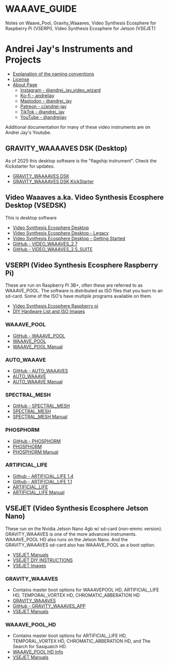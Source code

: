 # WAAAVE_GUIDE
Notes on Waave_Pool, Gravity_Waaaves, Video Synthesis Ecosphere for Raspberry Pi (VSERPI), Video Synthesis Ecosphere for Jetson (VSEJET)

# Andrei Jay's Instruments and Projects
- [Explanation of the naming conventions](https://andreijaycreativecoding.com/video-synthesis-ecosphere-DSKP-legacy)
- [License](https://andreijaycreativecoding.com/open-source)
- [About Page](https://andreijaycreativecoding.com/about-me)
  - [Instagram - @andrei_jay_video_wizard](https://www.instagram.com/andrei_jay_video_wizard/)
  - [Ko-fi - andreijay](https://ko-fi.com/andreijay)
  - [Mastodon - @andrei_jay](https://autonomous.zone/@andrei_jay)
  - [Patreon - c/andrei-jay](https://www.patreon.com/c/andrei-jay)
  - [TikTok - @andrei_jay](https://www.tiktok.com/@andrei_jay)
  - [YouTube - @andreijay](https://www.youtube.com/@andreijay)
 
Additional documentation for many of these video instruments are on Andrei Jay's Youtube.  

## GRAVITY_WAAAAVES DSK (Desktop)
As of 2025 this desktop software is the "flagship instrument". Check the Kickstarter for updates. 
- [GRAVITY_WAAAAVES DSK](https://andreijaycreativecoding.com/GRAVITY_WAAAVES-DSK)
- [GRAVITY_WAAAAVES DSK KickStarter](https://www.kickstarter.com/projects/gravitywaaaves/gravity-waaaves-dsk)

## Video Waaaves a.ka. Video Synthesis Ecosphere Desktop (VSEDSK)
This is desktop software
- [Video Synthesis Ecosphere Desktop](https://andreijaycreativecoding.com/video-synthesis-ecosphere-DSKP)
- [Video Synthesis Ecosphere Desktop - Legacy](https://andreijaycreativecoding.com/video-synthesis-ecosphere-DSKP-legacy)
- [Video Synthesis Ecosphere Desktop - Getting Started](https://andreijaycreativecoding.com/VIDEO-WAAAVES-GETTING-STARTED)
- [GitHub - VIDEO_WAAAVES_2.7](https://github.com/ex-zee-ex/VIDEO_WAAAVES_2.718)
- [GitHub - VIDEO_WAAAVES_2.5_SUITE](https://github.com/ex-zee-ex/VIDEO_WAAAVES_2.5_suite)


## VSERPI (Video Synthesis Ecosphere Raspberry Pi)
These are run on Raspberry Pi 3B+, often these are referred to as WAAAVE_POOL. The software is distributed as ISO files that you burn to an sd-card. Some of the ISO's have multiple programs available on them.
- [Video Synthesis Ecosphere Raspberry pi](https://andreijaycreativecoding.com/Video-Synthesis-Ecosphere-RPI)
- [DIY Hardware List and ISO Images](https://andreijaycreativecoding.com/VSERPI-hardware-and-images) 

### WAAAVE_POOL
- [GitHub - WAAAVE_POOL](https://github.com/ex-zee-ex/waaaave_pool)
- [WAAAVE_POOL](https://andreijaycreativecoding.com/WAAAVE_POOL)
- [WAAAVE_POOL Manual](https://andreijaycreativecoding.com/Waaave_Pool-manual)

### AUTO_WAAAVE
- [GitHub - AUTO_WAAAVES](https://github.com/ex-zee-ex/auto_waaave)
- [AUTO_WAAAVE](https://andreijaycreativecoding.com/AUTO_WAAAVE)
- [AUTO_WAAAVE Manual](https://andreijaycreativecoding.com/AUTO-WAAAVE-MANUAL)

### SPECTRAL_MESH
- [GitHub - SPECTRAL_MESH](https://github.com/ex-zee-ex/spectral_mesh)
- [SPECTRAL_MESH](https://andreijaycreativecoding.com/SPECTRAL_MESH)
- [SPECTRAL_MESH Manual](https://andreijaycreativecoding.com/Spectral-Mesh-Manual)

### PHOSPHORM
- [GitHub - PHOSPHORM](https://github.com/ex-zee-ex/phosphorm)
- [PHOSPHORM](https://andreijaycreativecoding.com/PHOSPHORM)
- [PHOSPHORM Manual](https://andreijaycreativecoding.com/Phosphorm-Manual)

### ARTIFICIAL_LIFE
- [Github - ARTIFICIAL_LIFE 1.4](https://github.com/ex-zee-ex/artificial_life)
- [Github - ARTIFICIAL_LIFE 1.1](https://github.com/ex-zee-ex/artificial_life_1.1)
- [ARTIFICIAL_LIFE](https://andreijaycreativecoding.com/ARTIFICIAL_LIFE)
- [ARTIFICIAL_LIFE Manual](https://andreijaycreativecoding.com/Artificial-Life-Manual)

## VSEJET (Video Synthesis Ecosphere Jetson Nano)
These run on the Nvidia Jetson Nano 4gb w/ sd-card (non-emmc version). GRAVITY_WAAAVES is one of the more advanced instruments. WAAAVE_POOL HD also runs on the Jetson Nano. And the GRAVITY_WAAAVES sd-card also has WAAAVE_POOL as a boot option.
- [VSEJET Manuals](https://andreijaycreativecoding.com/VSEJET-Manuals)
- [VSEJET DIY INSTRUCTIONS](https://andreijaycreativecoding.com/VSEJET-DIY-INSTRUCTIONS)
- [VSEJET Images](https://andreijaycreativecoding.com/VSEJET-images)

### GRAVITY_WAAAVES
- Contains master boot options for WAAAVEPOOL HD, ARTIFICIAL_LIFE HD, TEMPORAL_VORTEX HD, CHROMATIC_ABBERATION HD 
- [GRAVITY_WAAAVES](https://andreijaycreativecoding.com/GRAVITY_WAAAVES-INFO)
- [GitHub - GRAVITY_WAAAVES_APP](https://github.com/ex-zee-ex/gravity_waaaves_app)
- [VSEJET Manuals](https://andreijaycreativecoding.com/VSEJET-Manuals)

### WAAAVE_POOL_HD
- Contains master boot options for ARTIFICIAL_LIFE HD, TEMPORAL_VORTEX HD, CHROMATIC_ABBERATION HD, and The Search for Sasquatch HD.   
- [WAAAVE_POOL HD Info](https://andreijaycreativecoding.com/WAAAVE_POOL-HD-INFO)
- [VSEJET Manuals](https://andreijaycreativecoding.com/VSEJET-Manuals)
